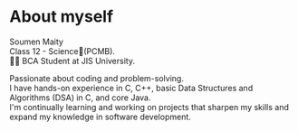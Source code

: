 # About myself
Soumen Maity
<br>
Class 12 - Science🔬(PCMB).
<br>
👨‍💻 BCA Student at JIS University.

Passionate about coding and problem-solving. <br>I have hands-on experience in C, C++, basic Data Structures and Algorithms (DSA) in C, and core Java.<br> I'm continually learning and working on projects that sharpen my skills and expand my knowledge in software development.

